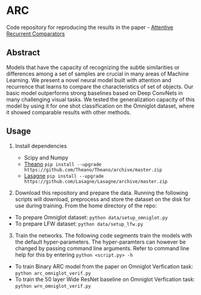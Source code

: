 # ARC
Code repository for reproducing the results in the paper - [Attentive Recurrent Comparators](http://openreview.net/forum?id=BJjn-Yixl "Paper on OpenReview")

## Abstract
Models that have the capacity of recognizing the subtle similarities or differences among a set of samples are crucial in many areas of Machine Learning. We present a novel neural model built with attention and recurrence that learns to compare the characteristics of set of objects. Our basic model outperforms strong baselines based on Deep ConvNets in many challenging visual tasks. We tested the generalization capacity of this model by using it for one shot classification on the Omniglot dataset, where it showed comparable results with other methods.

## Usage
1. Install dependencies
    * Scipy and Numpy
    * [Theano](http://deeplearning.net/software/theano/) `pip install --upgrade https://github.com/Theano/Theano/archive/master.zip`
    * [Lasagne](http://lasagne.readthedocs.io/en/latest/index.html) `pip install --upgrade https://github.com/Lasagne/Lasagne/archive/master.zip`

2. Download this repository and prepare the data. Running the following scripts will download, preprocess and store the dataset on the disk for use during training. From the home directory of the repo:
  * To prepare Omniglot dataset: `python data/setup_omniglot.py`
  * To prepare LFW dataset: `python data/setup_lfw.py`

3. Train the networks. The following code segments train the models with the default hyper-parameters. The hyper-paramters can however be changed by passing command line arguments. Refer to command line help for this by entering `python <script.py> -h`
  * To train Binary ARC model from the paper on Omniglot Verfication task: `python arc_omniglot_verif.py`
  * To train the 50 layer Wide ResNet baseline on Omniglot Verfication task: `python wrn_omniglot_verif.py`
